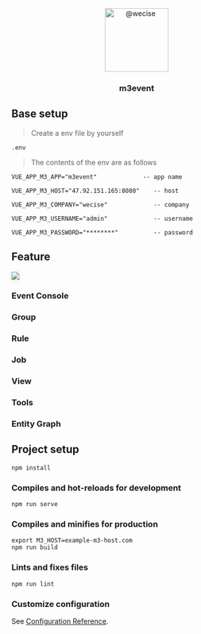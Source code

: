 <div align="center">
    <img class="avatar avatar-user" height="128" width="128" alt="@wecise" src="https://avatars.githubusercontent.com/u/58409973?s=88&amp;u=ca03bd3f6931f823130d74c02ee2ec372fb8b35a&amp;v=4">
    <h3>m3event</h3>
</div>

## Base setup
> Create a env file by yourself
```
.env
```

> The contents of the env are as follows
```
VUE_APP_M3_APP="m3event"             -- app name

VUE_APP_M3_HOST="47.92.151.165:8080"    -- host

VUE_APP_M3_COMPANY="wecise"             -- company

VUE_APP_M3_USERNAME="admin"             -- username

VUE_APP_M3_PASSWORD="********"          -- password
```

## Feature

<img src="http://wecise.com/assets/image/m3event/m3event.png" style="box-shadow: 0 2px 12px 0 rgba(0, 0, 0, 0.1);" />

### Event Console
### Group
### Rule
### Job
### View
### Tools
### Entity Graph

## Project setup
```
npm install
```

### Compiles and hot-reloads for development
```
npm run serve
```

### Compiles and minifies for production
```
export M3_HOST=example-m3-host.com
npm run build
```

### Lints and fixes files
```
npm run lint
```

### Customize configuration
See [Configuration Reference](https://cli.vuejs.org/config/).
